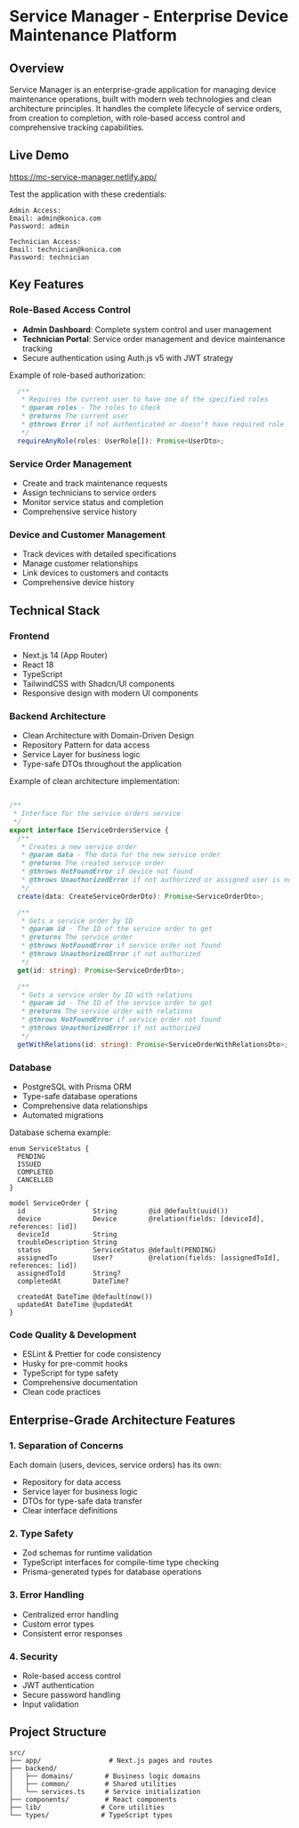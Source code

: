# Service Manager - Enterprise Device Maintenance Platform

## Overview
Service Manager is an enterprise-grade application for managing device maintenance operations, built with modern web technologies and clean architecture principles. It handles the complete lifecycle of service orders, from creation to completion, with role-based access control and comprehensive tracking capabilities.

## Live Demo

https://mc-service-manager.netlify.app/

Test the application with these credentials:
```
Admin Access:
Email: admin@konica.com
Password: admin

Technician Access:
Email: technician@konica.com
Password: technician
```

## Key Features

### Role-Based Access Control
- **Admin Dashboard**: Complete system control and user management
- **Technician Portal**: Service order management and device maintenance tracking
- Secure authentication using Auth.js v5 with JWT strategy

Example of role-based authorization:

```36:42:src/backend/domains/auth/auth.service.ts
  /**
   * Requires the current user to have one of the specified roles
   * @param roles - The roles to check
   * @returns The current user
   * @throws Error if not authenticated or doesn't have required role
   */
  requireAnyRole(roles: UserRole[]): Promise<UserDto>;
```


### Service Order Management
- Create and track maintenance requests
- Assign technicians to service orders
- Monitor service status and completion
- Comprehensive service history

### Device and Customer Management
- Track devices with detailed specifications
- Manage customer relationships
- Link devices to customers and contacts
- Comprehensive device history

## Technical Stack

### Frontend
- Next.js 14 (App Router)
- React 18
- TypeScript
- TailwindCSS with Shadcn/UI components
- Responsive design with modern UI components

### Backend Architecture
- Clean Architecture with Domain-Driven Design
- Repository Pattern for data access
- Service Layer for business logic
- Type-safe DTOs throughout the application

Example of clean architecture implementation:

```96:126:src/backend/domains/service-orders/service-orders.service.ts

/**
 * Interface for the service orders service
 */
export interface IServiceOrdersService {
  /**
   * Creates a new service order
   * @param data - The data for the new service order
   * @returns The created service order
   * @throws NotFoundError if device not found
   * @throws UnauthorizedError if not authorized or assigned user is not a technician
   */
  create(data: CreateServiceOrderDto): Promise<ServiceOrderDto>;

  /**
   * Gets a service order by ID
   * @param id - The ID of the service order to get
   * @returns The service order
   * @throws NotFoundError if service order not found
   * @throws UnauthorizedError if not authorized
   */
  get(id: string): Promise<ServiceOrderDto>;

  /**
   * Gets a service order by ID with relations
   * @param id - The ID of the service order to get
   * @returns The service order with relations
   * @throws NotFoundError if service order not found
   * @throws UnauthorizedError if not authorized
   */
  getWithRelations(id: string): Promise<ServiceOrderWithRelationsDto>;
```


### Database
- PostgreSQL with Prisma ORM
- Type-safe database operations
- Comprehensive data relationships
- Automated migrations

Database schema example:

```81:100:prisma/schema.prisma
enum ServiceStatus {
  PENDING
  ISSUED
  COMPLETED
  CANCELLED
}

model ServiceOrder {
  id                 String        @id @default(uuid())
  device             Device        @relation(fields: [deviceId], references: [id])
  deviceId           String
  troubleDescription String
  status             ServiceStatus @default(PENDING)
  assignedTo         User?         @relation(fields: [assignedToId], references: [id])
  assignedToId       String?
  completedAt        DateTime?

  createdAt DateTime @default(now())
  updatedAt DateTime @updatedAt
}
```


### Code Quality & Development
- ESLint & Prettier for code consistency
- Husky for pre-commit hooks
- TypeScript for type safety
- Comprehensive documentation
- Clean code practices

## Enterprise-Grade Architecture Features

### 1. Separation of Concerns
Each domain (users, devices, service orders) has its own:
- Repository for data access
- Service layer for business logic
- DTOs for type-safe data transfer
- Clear interface definitions

### 2. Type Safety
- Zod schemas for runtime validation
- TypeScript interfaces for compile-time type checking
- Prisma-generated types for database operations

### 3. Error Handling
- Centralized error handling
- Custom error types
- Consistent error responses

### 4. Security
- Role-based access control
- JWT authentication
- Secure password handling
- Input validation

## Project Structure
```
src/
├── app/                 # Next.js pages and routes
├── backend/
│   ├── domains/        # Business logic domains
│   ├── common/         # Shared utilities
│   └── services.ts     # Service initialization
├── components/         # React components
├── lib/               # Core utilities
└── types/             # TypeScript types
```

